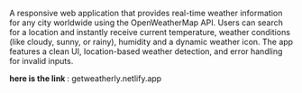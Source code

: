 A responsive web application that provides real-time weather information for any city worldwide using the OpenWeatherMap API. Users can search for a location and instantly receive current temperature, weather conditions (like cloudy, sunny, or rainy), humidity and a dynamic weather icon. The app features a clean UI, location-based weather detection, and error handling for invalid inputs.

<b> here is the link </b> : getweatherly.netlify.app

